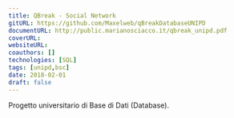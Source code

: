 ```yaml
---
title: QBreak - Social Network
gitURL: https://github.com/Maxelweb/qBreakDatabaseUNIPD
documentURL: http://public.marianosciacco.it/qbreak_unipd.pdf
coverURL: 
websiteURL:
coauthors: []
technologies: [SQL]
tags: [unipd,bsc]
date: 2018-02-01
draft: false
---
```


Progetto universitario di Base di Dati (Database).